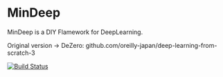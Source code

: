 # MinDeep

MinDeep is a DIY Flamework for DeepLearning.

Original version -> DeZero: github.com/oreilly-japan/deep-learning-from-scratch-3

<p>
  <a href="https://travis-ci.org/SoyaManabe/MinDeep"><img
		alt="Build Status"
		src="https://travis-ci.org/SoyaManabe/MinDeep.svg?branch=master"></a>
</p>
